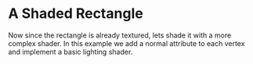 # A Shaded Rectangle

Now since the rectangle is already textured, lets shade it with a more complex shader.
In this example we add a normal attribute to each vertex and implement a basic lighting shader.
